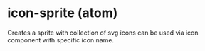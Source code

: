 # icon-sprite (atom)

Creates a sprite with collection of svg icons can be used via icon component with specific icon name.

